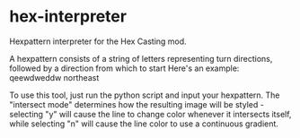 # hex-interpreter
Hexpattern interpreter for the Hex Casting mod.

A hexpattern consists of a string of letters representing turn directions, followed by a direction from which to start
Here's an example: qeewdweddw northeast

To use this tool, just run the python script and input your hexpattern. The "intersect mode" determines how the resulting image will be styled - selecting "y" will cause the line to change color whenever it intersects itself, while selecting "n" will cause the line color to use a continuous gradient.
